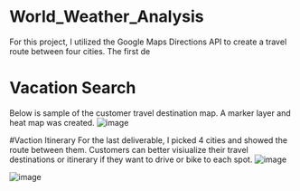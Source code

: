 # World_Weather_Analysis
For this project, I utilized the Google Maps Directions API to create a travel route between four cities.  The first de
# Vacation Search
Below is sample of the customer travel destination map.  A marker layer and heat map was created. 
![image](https://user-images.githubusercontent.com/83436302/142747665-e773c9d5-4dd2-49f2-95a7-f19ac1bc705c.png)

#Vaction Itinerary 
For the last deliverable, I picked 4 cities and showed the route between them.  Customers can better visiualize their travel destinations or itinerary if they want to drive or bike to each spot. 
![image](https://user-images.githubusercontent.com/83436302/142747716-1504d827-bf87-454c-9e5d-489c781d5a7b.png)

![image](https://user-images.githubusercontent.com/83436302/142747719-65d68294-fadb-4894-b781-6fd754a6cca0.png)

